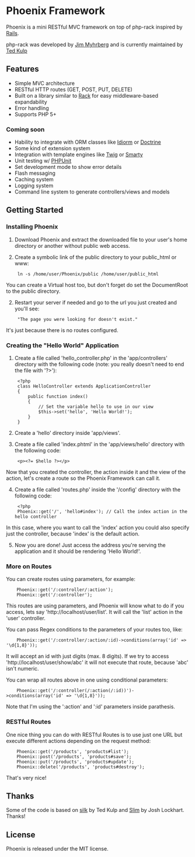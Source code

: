# Phoenix Framework

Phoenix is a mini RESTful MVC framework on top of php-rack inspired by [Rails](http://rubyonrails.org/).

php-rack was developed by [Jim Myhrberg](https://github.com/jimeh) and is currently maintained by [Ted Kulp](https://github.com/tedkulp)

## Features

* Simple MVC architecture
* RESTful HTTP routes (GET, POST, PUT, DELETE)
* Built on a library similar to [Rack](http://rack.rubyforge.org/) for easy middleware-based expandability
* Error handling
* Supports PHP 5+

### Coming soon

* Hability to integrate with ORM classes like [Idiorm](https://github.com/j4mie/idiorm) or [Doctrine](http://www.doctrine-project.org/)
* Some kind of extension system
* Integration with template engines like [Twig](http://www.twig-project.org/) or [Smarty](http://www.smarty.net/)
* Unit testing w/ [PHPUnit](https://github.com/sebastianbergmann/phpunit/)
* Set development mode to show error details
* Flash messaging
* Caching system
* Logging system
* Command line system to generate controllers/views and models

## Getting Started

### Installing Phoenix

1. Download Phoenix and extract the downloaded file to your user's home directory or another without public web access.
2. Create a symbolic link of the public directory to your public_html or www:

        ln -s /home/user/Phoenix/public /home/user/public_html

  You can create a Virtual host too, but don't forget do set the DocumentRoot to the public directory.

2. Restart your server if needed and go to the url you just created and you'll see:

        "The page you were looking for doesn't exist."

  It's just because there is no routes configured.

### Creating the "Hello World" Application

1. Create a file called 'hello_controller.php' in the 'app/controllers' directory with the following code (note: you really doesn't need to end the file with '?>'):

        <?php
        class HelloController extends ApplicationController
        {
            public function index()
            {
                // Set the variable hello to use in our view
                $this->set('hello', 'Hello World!');
            }
        }

2. Create a 'hello' directory inside 'app/views'.
3. Create a file called 'index.phtml' in the 'app/views/hello' directory with the following code:

        <p><?= $hello ?></p>

  Now that you created the controller, the action inside it and the view of the action, let's create a route so the Phoenix Framework can call it.

4. Create a file called 'routes.php' inside the '/config' directory with the following code:

        <?php
        Phoenix::get('/', 'hello#index'); // Call the index action in the hello controller

  In this case, where you want to call the 'index' action you could also specify just the controller, because 'index' is the default action.

5. Now you are done! Just access the address you're serving the application and it should be rendering 'Hello World!'.

### More on Routes

You can create routes using parameters, for example:

        Phoenix::get('/:controller/:action');
        Phoenix::get('/:controller');

This routes are using parameters, and Phoenix will know what to do if you access, lets say 'http://localhost/user/list'. It will call the 'list' action in the 'user' controller.

You can pass Regex conditions to the parameters of your routes too, like:

        Phoenix::get('/:controller/:action/:id)->conditions(array('id' => '\d{1,8}'));

It will accept an id with just digits (max. 8 digits). If we try to access 'http://localhost/user/show/abc' it will not execute that route, because 'abc' isn't numeric.

You can wrap all routes above in one using conditional parameters:

        Phoenix::get('/:controller(/:action(/:id))')->conditions(array('id' => '\d{1,8}'));

  Note that I'm using the ':action' and ':id' parameters inside parathesis.

### RESTful Routes

One nice thing you can do with RESTful Routes is to use just one URL but execute different actions depending on the request method:

        Phoenix::get('/products', 'products#list');
        Phoenix::post('/products', 'products#save');
        Phoenix::put('/products', 'products#update');
        Phoenix::delete('/products', 'products#destroy');

That's very nice!

## Thanks

Some of the code is based on [silk](https://github.com/tedkulp/silk) by Ted Kulp and [Slim](https://github.com/codeguy/Slim) by Josh Lockhart. Thanks!

## License

Phoenix is released under the MIT license.